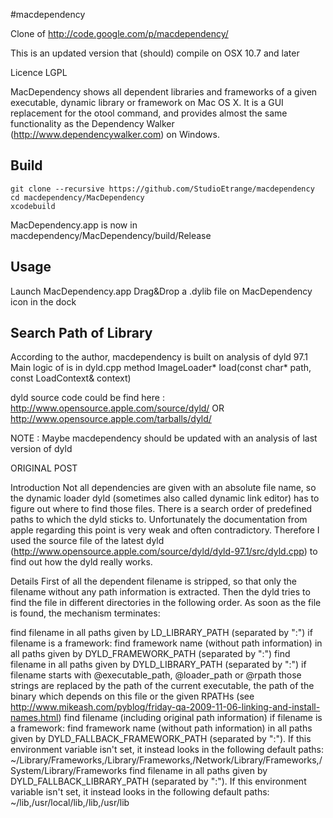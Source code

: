 #macdependency

Clone of http://code.google.com/p/macdependency/

This is an updated version that (should) compile on OSX 10.7 and later

Licence LGPL

MacDependency shows all dependent libraries and frameworks of a given executable, dynamic library or framework on Mac OS X. It is a GUI replacement for the otool command, and provides almost the same functionality as the Dependency Walker (http://www.dependencywalker.com) on Windows.




## Build

	git clone --recursive https://github.com/StudioEtrange/macdependency
	cd macdependency/MacDependency
	xcodebuild

MacDependency.app is now in macdependency/MacDependency/build/Release

## Usage

Launch MacDependency.app
Drag&Drop a .dylib file on MacDependency icon in the dock

## Search Path of Library

According to the author, macdependency is built on analysis of dyld 97.1
Main logic of is in dyld.cpp method
	ImageLoader* load(const char* path, const LoadContext& context)

dyld source code could be find here : http://www.opensource.apple.com/source/dyld/ OR http://www.opensource.apple.com/tarballs/dyld/

NOTE : Maybe macdependency should be updated with an analysis of last version of dyld

ORIGINAL POST 

Introduction
Not all dependencies are given with an absolute file name, so the dynamic loader dyld (sometimes also called dynamic link editor) has to figure out where to find those files. There is a search order of predefined paths to which the dyld sticks to. Unfortunately the documentation from apple regarding this point is very weak and often contradictory. Therefore I used the source file of the latest dyld (http://www.opensource.apple.com/source/dyld/dyld-97.1/src/dyld.cpp) to find out how the dyld really works.

Details
First of all the dependent filename is stripped, so that only the filename without any path information is extracted. Then the dyld tries to find the file in different directories in the following order. As soon as the file is found, the mechanism terminates:

find filename in all paths given by LD_LIBRARY_PATH (separated by ":")
if filename is a framework: find framework name (without path information) in all paths given by DYLD_FRAMEWORK_PATH (separated by ":")
find filename in all paths given by DYLD_LIBRARY_PATH (separated by ":")
if filename starts with @executable_path, @loader_path or @rpath those strings are replaced by the path of the current executable, the path of the binary which depends on this file or the given RPATHs (see http://www.mikeash.com/pyblog/friday-qa-2009-11-06-linking-and-install-names.html)
find filename (including original path information)
if filename is a framework: find framework name (without path information) in all paths given by DYLD_FALLBACK_FRAMEWORK_PATH (separated by ":"). If this environment variable isn't set, it instead looks in the following default paths: ~/Library/Frameworks,/Library/Frameworks,/Network/Library/Frameworks,/System/Library/Frameworks
find filename in all paths given by DYLD_FALLBACK_LIBRARY_PATH (separated by ":"). If this environment variable isn't set, it instead looks in the following default paths: ~/lib,/usr/local/lib,/lib,/usr/lib